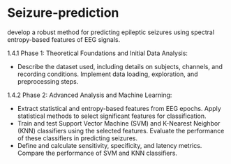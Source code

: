 # Seizure-prediction
develop a robust method for predicting epileptic seizures using spectral entropy-based features of EEG signals.

1.4.1 Phase 1: Theoretical Foundations and Initial Data Analysis:
- Describe the dataset used, including details on subjects, channels, and recording conditions. Implement data loading,
exploration, and preprocessing steps.


1.4.2 Phase 2: Advanced Analysis and Machine Learning:
- Extract statistical and entropy-based
features from EEG epochs. Apply statistical methods to select significant features for
classification.
- Train and test Support Vector Machine (SVM) and
K-Nearest Neighbor (KNN) classifiers using the selected features. Evaluate the performance of these classifiers in predicting seizures.
- Define and calculate sensitivity, specificity, and latency metrics. Compare the performance of SVM and KNN classifiers.
